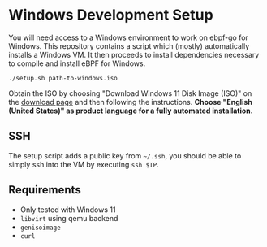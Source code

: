 # Windows Development Setup

You will need access to a Windows environment to work on ebpf-go for Windows.
This repository contains a script which (mostly) automatically installs a Windows VM.
It then proceeds to install dependencies necessary to compile and install eBPF for Windows.

```shell
./setup.sh path-to-windows.iso
```

Obtain the ISO by choosing "Download Windows 11 Disk Image (ISO)" on the
[download page](https://www.microsoft.com/en-gb/software-download/windows11/)
and then following the instructions.
__Choose "English (United States)" as product language for a fully automated installation.__

## SSH

The setup script adds a public key from `~/.ssh`,
you should be able to simply ssh into the VM by executing `ssh $IP`.

## Requirements

* Only tested with Windows 11
* `libvirt` using qemu backend
* `genisoimage`
* `curl`
